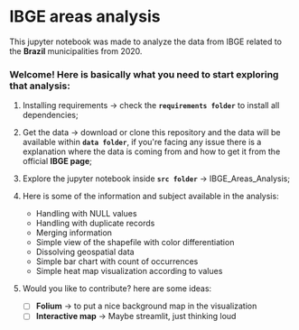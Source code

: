 # IBGE areas analysis
This jupyter notebook was made to analyze the data from IBGE related to the **Brazil** municipalities from 2020.

### Welcome! Here is basically what you need to start exploring that analysis:

1. Installing requirements -> check the **``requirements folder``** to install all dependencies;

2. Get the data -> download or clone this repository and the data will be available within **``data folder``**, if you're facing any issue there is a explanation where the data is coming from and how to get it from the official **IBGE page**;

3. Explore the jupyter notebook inside **``src folder``** -> IBGE_Areas_Analysis;

4. Here is some of the information and subject available in the analysis:
    * Handling with NULL values
    * Handling with duplicate records
    * Merging information
    * Simple view of the shapefile with color differentiation
    * Dissolving geospatial data
    * Simple bar chart with count of occurrences
    * Simple heat map visualization according to values

5. Would you like to contribute? here are some ideas:
    - [ ] **Folium** -> to put a nice background map in the visualization
    - [ ] **Interactive map** -> Maybe streamlit, just thinking loud
